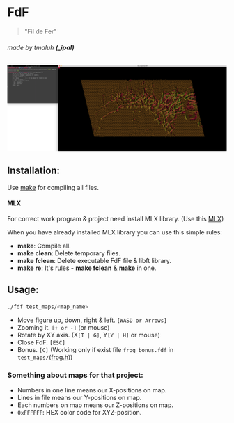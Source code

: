 # FdF
> "Fil de Fer"

###### made by tmaluh __(\_ipal)__

[![Video preview](https://raw.githubusercontent.com/Iipal/FdF/master/screen.png)](https://www.youtube.com/watch?v=hGdsDJowX3s)

## Installation:

Use [make](https://en.wikipedia.org/wiki/Makefile) for compiling all files.

#### MLX
For correct work program & project need install MLX library. (Use this [MLX](https://github.com/abouvier/minilibx.git))

When you have already installed MLX library you can use this simple rules:
- **make**: Compile all.
- **make clean**: Delete temporary files.
- **make fclean**: Delete executable FdF file & libft library.
- **make re**: It's rules - **make fclean** & **make** in one.

## Usage:

```bash
./fdf test_maps/<map_name>
```

- Move figure up, down, right & left. `[WASD or Arrows]`
- Zooming it. `[+ or -]` (or mouse)
- Rotate by XY axis. (X`[T | G]`, Y`[Y | H]` or mouse)
- Close FdF. `[ESC]`
- Bonus. `[C]` (Working only if exist file `frog_bonus.fdf` in `test_maps/`([frog.h](https://github.com/Iipal/FdF/blob/1fe0e35d533a151c652ed6e172404238045c997f/includes/frog.h#L16)))

### Something about maps for that project:

- Numbers in one line means our X-positions on map.
- Lines in file means our Y-positions on map.
- Each numbers on map means our Z-positions on map.
- `0xFFFFFF`: HEX color code for XYZ-position.
